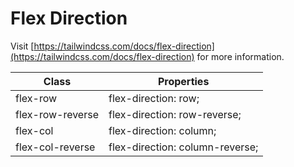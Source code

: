 # Flex Direction

Visit [https://tailwindcss.com/docs/flex-direction](https://tailwindcss.com/docs/flex-direction) for more information.

<table class="w-full text-left border-collapse"><thead><tr><th class="z-20 sticky top-0 text-4 font-semibold text-gray-600 bg-white p-0"><div class="pb-2 pr-2 border-b border-gray-200">Class</div></th><th class="z-20 sticky top-0 text-4 font-semibold text-gray-600 bg-white p-0"><div class="pb-2 pl-2 border-b border-gray-200">Properties</div></th></tr></thead><tbody class="align-baseline"><tr><td class="py-2 pr-2 font-mono caption1 text-violet-600 whitespace-nowrap">flex-row</td><td class="py-2 pl-2 font-mono caption1 text-light-blue-600 whitespace-pre">flex-direction: row;</td></tr><tr><td class="py-2 pr-2 font-mono caption1 text-violet-600 whitespace-nowrap border-t border-gray-200">flex-row-reverse</td><td class="py-2 pl-2 font-mono caption1 text-light-blue-600 whitespace-pre border-t border-gray-200">flex-direction: row-reverse;</td></tr><tr><td class="py-2 pr-2 font-mono caption1 text-violet-600 whitespace-nowrap border-t border-gray-200">flex-col</td><td class="py-2 pl-2 font-mono caption1 text-light-blue-600 whitespace-pre border-t border-gray-200">flex-direction: column;</td></tr><tr><td class="py-2 pr-2 font-mono caption1 text-violet-600 whitespace-nowrap border-t border-gray-200">flex-col-reverse</td><td class="py-2 pl-2 font-mono caption1 text-light-blue-600 whitespace-pre border-t border-gray-200">flex-direction: column-reverse;</td></tr></tbody></table>
